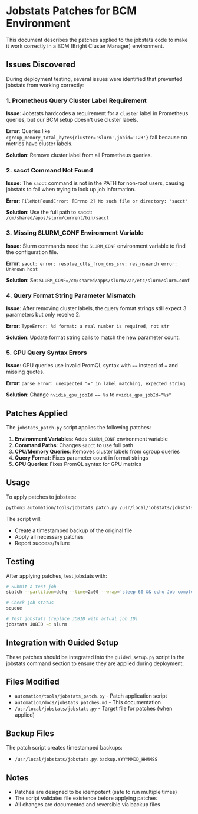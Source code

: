 # Jobstats Patches for BCM Environment

This document describes the patches applied to the jobstats code to make it work correctly in a BCM (Bright Cluster Manager) environment.

## Issues Discovered

During deployment testing, several issues were identified that prevented jobstats from working correctly:

### 1. Prometheus Query Cluster Label Requirement
**Issue**: Jobstats hardcodes a requirement for a `cluster` label in Prometheus queries, but our BCM setup doesn't use cluster labels.

**Error**: Queries like `cgroup_memory_total_bytes{cluster='slurm',jobid='123'}` fail because no metrics have cluster labels.

**Solution**: Remove cluster label from all Prometheus queries.

### 2. sacct Command Not Found
**Issue**: The `sacct` command is not in the PATH for non-root users, causing jobstats to fail when trying to look up job information.

**Error**: `FileNotFoundError: [Errno 2] No such file or directory: 'sacct'`

**Solution**: Use the full path to sacct: `/cm/shared/apps/slurm/current/bin/sacct`

### 3. Missing SLURM_CONF Environment Variable
**Issue**: Slurm commands need the `SLURM_CONF` environment variable to find the configuration file.

**Error**: `sacct: error: resolve_ctls_from_dns_srv: res_nsearch error: Unknown host`

**Solution**: Set `SLURM_CONF=/cm/shared/apps/slurm/var/etc/slurm/slurm.conf`

### 4. Query Format String Parameter Mismatch
**Issue**: After removing cluster labels, the query format strings still expect 3 parameters but only receive 2.

**Error**: `TypeError: %d format: a real number is required, not str`

**Solution**: Update format string calls to match the new parameter count.

### 5. GPU Query Syntax Errors
**Issue**: GPU queries use invalid PromQL syntax with `==` instead of `=` and missing quotes.

**Error**: `parse error: unexpected "=" in label matching, expected string`

**Solution**: Change `nvidia_gpu_jobId == %s` to `nvidia_gpu_jobId="%s"`

## Patches Applied

The `jobstats_patch.py` script applies the following patches:

1. **Environment Variables**: Adds `SLURM_CONF` environment variable
2. **Command Paths**: Changes `sacct` to use full path
3. **CPU/Memory Queries**: Removes cluster labels from cgroup queries
4. **Query Format**: Fixes parameter count in format strings
5. **GPU Queries**: Fixes PromQL syntax for GPU metrics

## Usage

To apply patches to jobstats:

```bash
python3 automation/tools/jobstats_patch.py /usr/local/jobstats/jobstats.py
```

The script will:
- Create a timestamped backup of the original file
- Apply all necessary patches
- Report success/failure

## Testing

After applying patches, test jobstats with:

```bash
# Submit a test job
sbatch --partition=defq --time=2:00 --wrap='sleep 60 && echo Job completed'

# Check job status
squeue

# Test jobstats (replace JOBID with actual job ID)
jobstats JOBID -c slurm
```

## Integration with Guided Setup

These patches should be integrated into the `guided_setup.py` script in the jobstats command section to ensure they are applied during deployment.

## Files Modified

- `automation/tools/jobstats_patch.py` - Patch application script
- `automation/docs/jobstats_patches.md` - This documentation
- `/usr/local/jobstats/jobstats.py` - Target file for patches (when applied)

## Backup Files

The patch script creates timestamped backups:
- `/usr/local/jobstats/jobstats.py.backup.YYYYMMDD_HHMMSS`

## Notes

- Patches are designed to be idempotent (safe to run multiple times)
- The script validates file existence before applying patches
- All changes are documented and reversible via backup files
